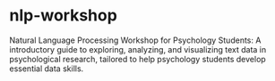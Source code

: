 # nlp-workshop
Natural Language Processing Workshop for Psychology Students: A introductory guide to exploring, analyzing, and visualizing text data in psychological research, tailored to help psychology students develop essential data skills.
